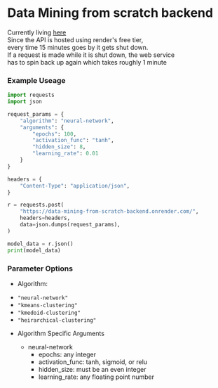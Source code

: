 # Data Mining from scratch backend

Currently living [here](https://data-mining-from-scratch-backend.onrender.com/) <br>
Since the API is hosted using render's free tier, <br>
every time 15 minutes goes by it gets shut down. <br>
If a request is made while it is shut down, the web service <br>
has to spin back up again which takes roughly 1 minute <br>

### Example Useage

```python
import requests
import json

request_params = {
    "algorithm": "neural-network",
    "arguments": {
        "epochs": 100,
        "activation_func": "tanh",
        "hidden_size": 8,
        "learning_rate": 0.01
    }
}

headers = {
    "Content-Type": "application/json",
}

r = requests.post(
    "https://data-mining-from-scratch-backend.onrender.com/",
    headers=headers,
    data=json.dumps(request_params),
)

model_data = r.json()
print(model_data)
```

### Parameter Options

- Algorithm: <br>

* `"neural-network"` <br>
* `"kmeans-clustering"` <br>
* `"kmedoid-clustering"` <br>
* `"heirarchical-clustering"` <br>

- Algorithm Specific Arguments

  - neural-network
    - epochs: any integer
    - activation_func: tanh, sigmoid, or relu
    - hidden_size: must be an even integer
    - learning_rate: any floating point number
